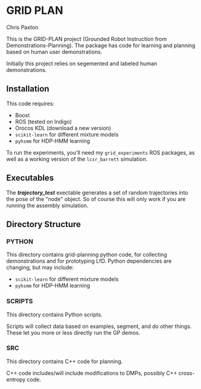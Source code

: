 # GRID PLAN

Chris Paxton

This is the GRID-PLAN project (Grounded Robot Instruction from Demonstrations-Planning). The package has code for learning and planning based on human user demonstrations.

Initially this project relies on segemented and labeled human demonstrations.

## Installation

This code requires:
  * Boost
  * ROS (tested on Indigo)
  * Orocos KDL (download a new version)
  * ``scikit-learn`` for different mixture models
  * ``pyhsmm`` for HDP-HMM learning

To run the experiments, you'll need my ```grid_experiments``` ROS packages, as well as a working version of the ```lcsr_barrett``` simulation.

## Executables

The ***trajectory_test*** exectable generates a set of random trajectories into the pose of the "node" object. So of course this will only work if you are running the assembly simulation.

## Directory Structure

### PYTHON

This directory contains grid-planning python code, for collecting demonstrations and for prototyping LfD.
Python dependencies are changing, but may include:
  * ``scikit-learn`` for different mixture models
  * ``pyhsmm`` for HDP-HMM learning

### SCRIPTS

This directory contains Python scripts.

Scripts will collect data based on examples, segment, and do other things. These let you more or less directly run the GP demos.

### SRC

This directory contains C++ code for planning.

C++ code includes/will include modifications to DMPs, possibly C++ cross-entropy code.

